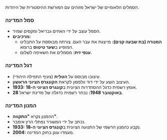 הסמלים הלאומיים של ישראל מזוהים עם המורשת ההיסטורית של היהדות.

### סמל המדינה

- הסמל עוצב על ידי האחים גבריאל ומקסים שמיר.
- **מרכיבים:**
  - **המנורה (בת שבעה קנים):** מייצגת את עבר העם. צורתה מבוססת על התבליט המופיע ב**שער טיטוס** ברומא.
  - **ענפי זית:** מסמלים את השאיפה לשלום.

### דגל המדינה

- עיצובו מבוסס על **הטלית** (צעיף התפילה היהודי).
- העיצוב הוצע על ידי דוד וולפסון לקראת **הקונגרס הציוני הראשון**.
- **1933:** אומץ רשמית כדגל ההסתדרות הציונית ב**קונגרס הציוני ה-18**.
- **28 באוקטובר 1948:** נבחר רשמית כדגלה של מדינת ישראל.

### המנון המדינה

- ההמנון נקרא **"התקווה"**.
- נכתב על ידי המשורר נפתלי הרץ אימבר.
- **1933:** נקבע כהמנון הרשמי של התנועה הציונית ב**קונגרס הציוני ה-18**.
- **2004:** מעמדו עוגן בחוק המדינה.
